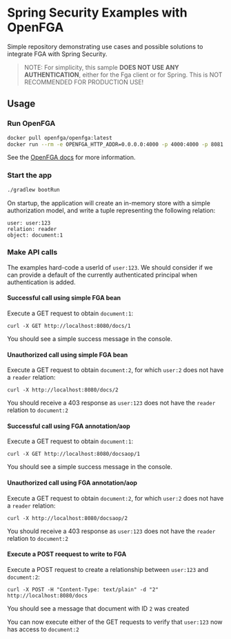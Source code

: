 # Spring Security Examples with OpenFGA

Simple repository demonstrating use cases and possible solutions to integrate FGA with Spring Security.

> NOTE: For simplicity, this sample **DOES NOT USE ANY AUTHENTICATION**, either for the Fga client or for Spring. This is NOT RECOMMENDED FOR PRODUCTION USE!

## Usage

### Run OpenFGA

```bash
docker pull openfga/openfga:latest
docker run --rm -e OPENFGA_HTTP_ADDR=0.0.0.0:4000 -p 4000:4000 -p 8081:8081 -p 3000:3000 openfga/openfga run
```

See the [OpenFGA docs](https://openfga.dev/docs/getting-started/setup-openfga/docker#step-by-step) for more information.

### Start the app

```bash
./gradlew bootRun
```

On startup, the application will create an in-memory store with a simple authorization model, and write a tuple representing the following relation:

```
user: user:123
relation: reader
object: document:1
```

### Make API calls

The examples hard-code a userId of `user:123`. We should consider if we can provide a default of the currently authenticated principal when authentication is added.

#### Successful call using simple FGA bean

Execute a GET request to obtain `document:1`:

`curl -X GET http://localhost:8080/docs/1`

You should see a simple success message in the console.

#### Unauthorized call using simple FGA bean

Execute a GET request to obtain `document:2`, for which `user:2` does not have a `reader` relation:

`curl -X http://localhost:8080/docs/2`

You should receive a 403 response as `user:123` does not have the `reader` relation to `document:2`

#### Successful call using FGA annotation/aop

Execute a GET request to obtain `document:1`:

`curl -X GET http://localhost:8080/docsaop/1`

You should see a simple success message in the console.

#### Unauthorized call using FGA annotation/aop

Execute a GET request to obtain `document:2`, for which `user:2` does not have a `reader` relation:

`curl -X http://localhost:8080/docsaop/2`

You should receive a 403 response as `user:123` does not have the `reader` relation to `document:2`

#### Execute a POST reequest to write to FGA

Execute a POST request to create a relationship between `user:123` and `document:2`:

`curl -X POST -H "Content-Type: text/plain" -d "2" http://localhost:8080/docs`

You should see a message that document with ID `2` was created

You can now execute either of the GET requests to verify that `user:123` now has access to `document:2`